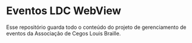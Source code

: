 # Eventos LDC WebView

Esse repositório guarda todo o conteúdo do projeto de gerenciamento de eventos da Associação de Cegos Louis Braille.

